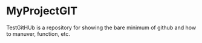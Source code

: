 MyProjectGIT
============

TestGitHUb is a repository for showing the bare minimum of github and how to manuver, function, etc.
